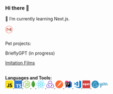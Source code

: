 ### Hi there 👋

🎯 I’m currently learning Next.js.

<a href="mailto:roma.kosmyna@gmail.com">
  <img align="left" alt="Mail" width="24px" src="https://github.com/RomanKosmyna/icons/blob/main/gmail.png" />
</a>

<br />
<br />
<p>Pet projects:</p>
<p>BrieflyGPT (in progress) </p>
<a href="https://github.com/RomanKosmyna/Imitation-Films">
  Imitation Films
</a>
<br />
<br />

**Languages and Tools:**  
<a href="https://github.com/RomanKosmyna/icons/blob/main/skills/JavaScript.png">
  <img height="25" title="JavaScript" src="https://github.com/RomanKosmyna/icons/blob/main/skills/JavaScript.png">
</a>
 <a href="https://github.com/RomanKosmyna/icons/blob/main/skills/TypeScript.png">
  <img height="25" title="TypeScript" src="https://github.com/RomanKosmyna/icons/blob/main/skills/TypeScript.png">
</a> 
<a href="https://github.com/RomanKosmyna/icons/blob/main/skills/NodeJS.png">
  <img height="25" title="NodeJs" src="https://github.com/RomanKosmyna/icons/blob/main/skills/NodeJS.png">
</a>
<a href="https://github.com/RomanKosmyna/icons/blob/main/skills/MongoDB.png">
  <img height="25" title="MongoDB" src="https://github.com/RomanKosmyna/icons/blob/main/skills/MongoDB.png">
</a>
<a href="https://github.com/RomanKosmyna/icons/blob/main/skills/React.png">
  <img height="25" title="React" src="https://github.com/RomanKosmyna/icons/blob/main/skills/React.png">
</a>
<a href="https://github.com/RomanKosmyna/icons/blob/main/skills/Redux.png">
  <img height="25" title="Redux" src="https://github.com/RomanKosmyna/icons/blob/main/skills/Redux.png">
</a>
<a href="https://github.com/RomanKosmyna/icons/blob/main/skills/postman.png">
  <img height="25" title="Postman" src="https://github.com/RomanKosmyna/icons/blob/main/skills/postman.png">
</a>
<a href="https://github.com/RomanKosmyna/icons/blob/main/skills/Intellij.png">
  <img height="25" title="Intellij" src="https://github.com/RomanKosmyna/icons/blob/main/skills/Intellij.png">
</a>
<a href="https://github.com/RomanKosmyna/icons/blob/main/skills/VisualStudioCode.png">
  <img height="25" title="VSCode" src="https://github.com/RomanKosmyna/icons/blob/main/skills/VisualStudioCode.png">
</a>
<a href="https://github.com/RomanKosmyna/icons/blob/main/skills/npm.png">
  <img height="25" title="npm" src="https://github.com/RomanKosmyna/icons/blob/main/skills/npm.png">
</a>
<a href="https://github.com/RomanKosmyna/icons/blob/main/skills/yarn.png">
  <img height="25" title="yarn" src="https://github.com/RomanKosmyna/icons/blob/main/skills/yarn.png">
</a>
